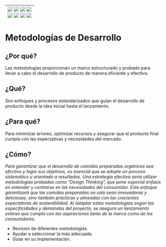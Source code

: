 <div align=right>

|[![](https://img.shields.io/badge/-Inicio-FFF?style=flat&logo=Emlakjet&logoColor=black)](/README.md) [![](https://img.shields.io/badge/-Introducción-FFF?style=flat&logo=abbrobotstudio&logoColor=black)](/documentos/intro.md) [![](https://img.shields.io/badge/-Modelos_de_lenguaje-FFF?style=flat&logo=LiveChat&logoColor=black)](/documentos/LLMs.md) [![](https://img.shields.io/badge/-Panorámica-FFF?style=flat&logo=openstreetmap&logoColor=black)](/documentos/panoramica.md)<br>  [![](https://img.shields.io/badge/-Prompts-FFF?style=flat&logo=Proton&logoColor=black)](/documentos/prompts/README.md) [![](https://img.shields.io/badge/-Ing,_de_prompts-FFF?style=flat&logo=googleearthengine&logoColor=black)](/documentos/ingenieriaDePrompts/README.md) [![](https://img.shields.io/badge/-Patrones-FFF?style=flat&logo=textpattern&logoColor=black)](/documentos/ingenieriaDePrompts/patrones/README.md) [![](https://img.shields.io/badge/-Casos_de_uso-FFF?style=flat&logo=gitbook&logoColor=black)](/documentos/casosDeUso/README.md)|
|-:|

</div>

# Metodologías de Desarrollo

## ¿Por qué?

Las metodologías proporcionan un marco estructurado y probado para llevar a cabo el desarrollo de producto de manera eficiente y efectiva.

## ¿Qué?

Son enfoques y procesos estandarizados que guían el desarrollo de producto desde la idea inicial hasta el lanzamiento.

## ¿Para qué?

Para minimizar errores, optimizar recursos y asegurar que el producto final cumpla con las expectativas y necesidades del mercado.

## ¿Cómo?

*Para garantizar que el desarrollo de comidas preparadas orgánicas sea efectivo y logre sus objetivos, es esencial que se adopte un proceso sistemático y orientado a resultados. Una estrategia efectiva sería utilizar metodologías probadas como "Design Thinking", que pone especial énfasis en entender y centrarse en las necesidades del consumidor. Este enfoque garantizará que las comidas preparadas no solo sean innovadoras y deliciosas, sino también prácticas y alineadas con las crecientes expectativas de sostenibilidad. Al adaptar estas metodologías según las especificidades y demandas del proyecto, se asegura un lanzamiento exitoso que cumpla con las aspiraciones tanto de la marca como de los consumidores.*

- Revisión de diferentes metodologías.
- Ayudar a seleccionar la más adecuada.
- Guiar en su implementación.
